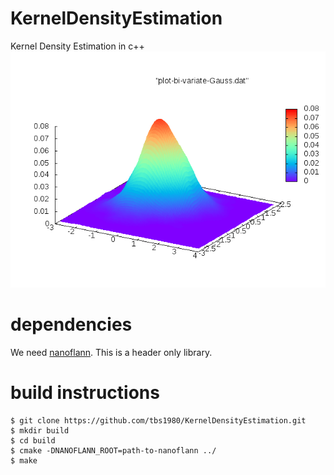 # KernelDensityEstimation

Kernel Density Estimation in c++
![demo](demo/demoBiVariateGauss.png)

# dependencies

We need [nanoflann](https://github.com/jlblancoc/nanoflann). This is a header only library.

# build instructions

    $ git clone https://github.com/tbs1980/KernelDensityEstimation.git
    $ mkdir build
    $ cd build
    $ cmake -DNANOFLANN_ROOT=path-to-nanoflann ../
    $ make
